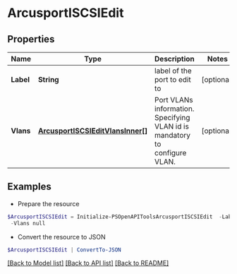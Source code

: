 # ArcusportISCSIEdit
## Properties

Name | Type | Description | Notes
------------ | ------------- | ------------- | -------------
**Label** | **String** | label of the port to edit to | [optional] 
**Vlans** | [**ArcusportISCSIEditVlansInner[]**](ArcusportISCSIEditVlansInner.md) | Port VLANs information. Specifying VLAN id is mandatory to configure VLAN. | [optional] 

## Examples

- Prepare the resource
```powershell
$ArcusportISCSIEdit = Initialize-PSOpenAPIToolsArcusportISCSIEdit  -Label port_123 `
 -Vlans null
```

- Convert the resource to JSON
```powershell
$ArcusportISCSIEdit | ConvertTo-JSON
```

[[Back to Model list]](../README.md#documentation-for-models) [[Back to API list]](../README.md#documentation-for-api-endpoints) [[Back to README]](../README.md)

